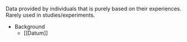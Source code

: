 Data provided by individuals that is purely based on their experiences. Rarely used in studies/experiments.

- Background
	- [[Datum]]